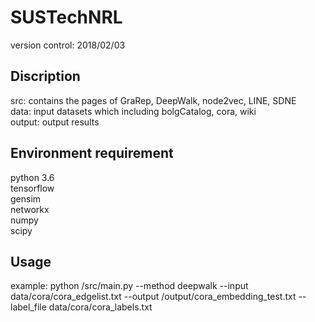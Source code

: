 # SUSTechNRL
version control: 2018/02/03

## Discription
src: contains the pages of GraRep, DeepWalk, node2vec, LINE, SDNE </br>
data: input datasets which including bolgCatalog, cora, wiki </br>
output: output results </br>

## Environment requirement
python 3.6 </br>
tensorflow </br>
gensim </br>
networkx </br>
numpy </br>
scipy </br>

## Usage
example: python /src/main.py --method deepwalk --input data/cora/cora_edgelist.txt --output /output/cora_embedding_test.txt --label_file data/cora/cora_labels.txt
